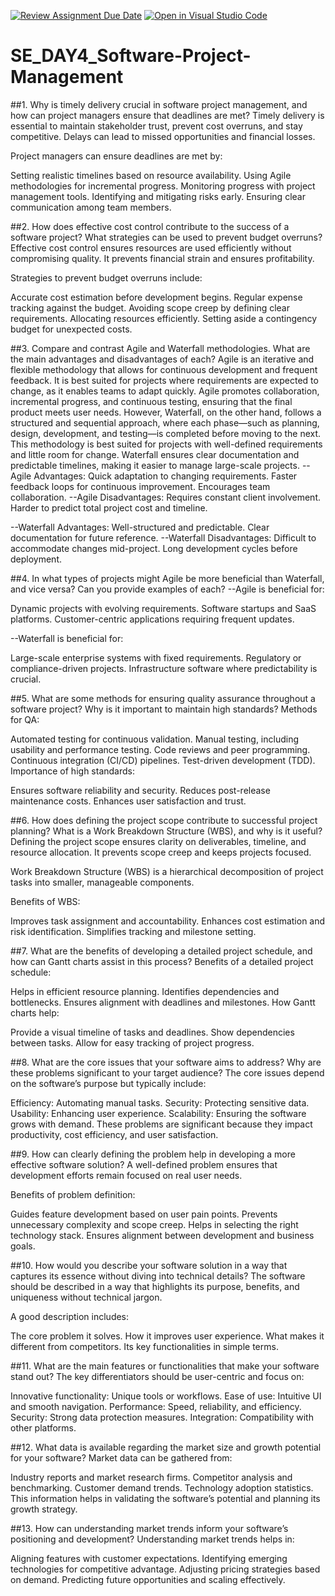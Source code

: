 [![Review Assignment Due Date](https://classroom.github.com/assets/deadline-readme-button-22041afd0340ce965d47ae6ef1cefeee28c7c493a6346c4f15d667ab976d596c.svg)](https://classroom.github.com/a/9pw6JKcu)
[![Open in Visual Studio Code](https://classroom.github.com/assets/open-in-vscode-2e0aaae1b6195c2367325f4f02e2d04e9abb55f0b24a779b69b11b9e10269abc.svg)](https://classroom.github.com/online_ide?assignment_repo_id=18517608&assignment_repo_type=AssignmentRepo)
# SE_DAY4_Software-Project-Management
##1. Why is timely delivery crucial in software project management, and how can project managers ensure that deadlines are met?
Timely delivery is essential to maintain stakeholder trust, prevent cost overruns, and stay competitive. Delays can lead to missed opportunities and financial losses.

Project managers can ensure deadlines are met by:

Setting realistic timelines based on resource availability.
Using Agile methodologies for incremental progress.
Monitoring progress with project management tools.
Identifying and mitigating risks early.
Ensuring clear communication among team members.

##2. How does effective cost control contribute to the success of a software project? What strategies can be used to prevent budget overruns?
Effective cost control ensures resources are used efficiently without compromising quality. It prevents financial strain and ensures profitability.

Strategies to prevent budget overruns include:

Accurate cost estimation before development begins.
Regular expense tracking against the budget.
Avoiding scope creep by defining clear requirements.
Allocating resources efficiently.
Setting aside a contingency budget for unexpected costs.

##3. Compare and contrast Agile and Waterfall methodologies. What are the main advantages and disadvantages of each?
Agile is an iterative and flexible methodology that allows for continuous development and frequent feedback. It is best suited for projects where requirements are expected to change, as it enables teams to adapt quickly. Agile promotes collaboration, incremental progress, and continuous testing, ensuring that the final product meets user needs. However, 
Waterfall, on the other hand, follows a structured and sequential approach, where each phase—such as planning, design, development, and testing—is completed before moving to the next. This methodology is best suited for projects with well-defined requirements and little room for change. Waterfall ensures clear documentation and predictable timelines, making it easier to manage large-scale projects.
--Agile Advantages:
Quick adaptation to changing requirements.
Faster feedback loops for continuous improvement.
Encourages team collaboration.
--Agile Disadvantages:
Requires constant client involvement.
Harder to predict total project cost and timeline.

--Waterfall Advantages:
Well-structured and predictable.
Clear documentation for future reference.
--Waterfall Disadvantages:
Difficult to accommodate changes mid-project.
Long development cycles before deployment.

##4. In what types of projects might Agile be more beneficial than Waterfall, and vice versa? Can you provide examples of each?
--Agile is beneficial for:

Dynamic projects with evolving requirements.
Software startups and SaaS platforms.
Customer-centric applications requiring frequent updates.

--Waterfall is beneficial for:

Large-scale enterprise systems with fixed requirements.
Regulatory or compliance-driven projects.
Infrastructure software where predictability is crucial.

##5. What are some methods for ensuring quality assurance throughout a software project? Why is it important to maintain high standards?
Methods for QA:

Automated testing for continuous validation.
Manual testing, including usability and performance testing.
Code reviews and peer programming.
Continuous integration (CI/CD) pipelines.
Test-driven development (TDD).
Importance of high standards:

Ensures software reliability and security.
Reduces post-release maintenance costs.
Enhances user satisfaction and trust.

##6. How does defining the project scope contribute to successful project planning? What is a Work Breakdown Structure (WBS), and why is it useful?
Defining the project scope ensures clarity on deliverables, timeline, and resource allocation. It prevents scope creep and keeps projects focused.

Work Breakdown Structure (WBS) is a hierarchical decomposition of project tasks into smaller, manageable components.

Benefits of WBS:

Improves task assignment and accountability.
Enhances cost estimation and risk identification.
Simplifies tracking and milestone setting.

##7. What are the benefits of developing a detailed project schedule, and how can Gantt charts assist in this process?
Benefits of a detailed project schedule:

Helps in efficient resource planning.
Identifies dependencies and bottlenecks.
Ensures alignment with deadlines and milestones.
How Gantt charts help:

Provide a visual timeline of tasks and deadlines.
Show dependencies between tasks.
Allow for easy tracking of project progress.

##8. What are the core issues that your software aims to address? Why are these problems significant to your target audience?
The core issues depend on the software’s purpose but typically include:

Efficiency: Automating manual tasks.
Security: Protecting sensitive data.
Usability: Enhancing user experience.
Scalability: Ensuring the software grows with demand.
These problems are significant because they impact productivity, cost efficiency, and user satisfaction.

##9. How can clearly defining the problem help in developing a more effective software solution?
A well-defined problem ensures that development efforts remain focused on real user needs.

Benefits of problem definition:

Guides feature development based on user pain points.
Prevents unnecessary complexity and scope creep.
Helps in selecting the right technology stack.
Ensures alignment between development and business goals.

##10. How would you describe your software solution in a way that captures its essence without diving into technical details?
The software should be described in a way that highlights its purpose, benefits, and uniqueness without technical jargon.

A good description includes:

The core problem it solves.
How it improves user experience.
What makes it different from competitors.
Its key functionalities in simple terms.

##11. What are the main features or functionalities that make your software stand out?
The key differentiators should be user-centric and focus on:

Innovative functionality: Unique tools or workflows.
Ease of use: Intuitive UI and smooth navigation.
Performance: Speed, reliability, and efficiency.
Security: Strong data protection measures.
Integration: Compatibility with other platforms.

##12. What data is available regarding the market size and growth potential for your software?
Market data can be gathered from:

Industry reports and market research firms.
Competitor analysis and benchmarking.
Customer demand trends.
Technology adoption statistics.
This information helps in validating the software’s potential and planning its growth strategy.

##13. How can understanding market trends inform your software’s positioning and development?
Understanding market trends helps in:

Aligning features with customer expectations.
Identifying emerging technologies for competitive advantage.
Adjusting pricing strategies based on demand.
Predicting future opportunities and scaling effectively.
